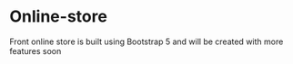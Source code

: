 # Online-store
Front online store is built using Bootstrap 5 and will be created with more features soon

